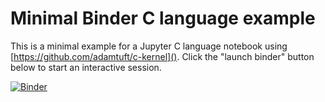 # Minimal Binder C language example

This is a minimal example for a Jupyter C language notebook using [https://github.com/adamtuft/c-kernel](). Click the "launch binder" button below to start an interactive session.

[![Binder](https://mybinder.org/badge_logo.svg)](https://mybinder.org/v2/gh/enricoschroeder/binder-c-test/HEAD?labpath=c-hello-world.ipynb)
